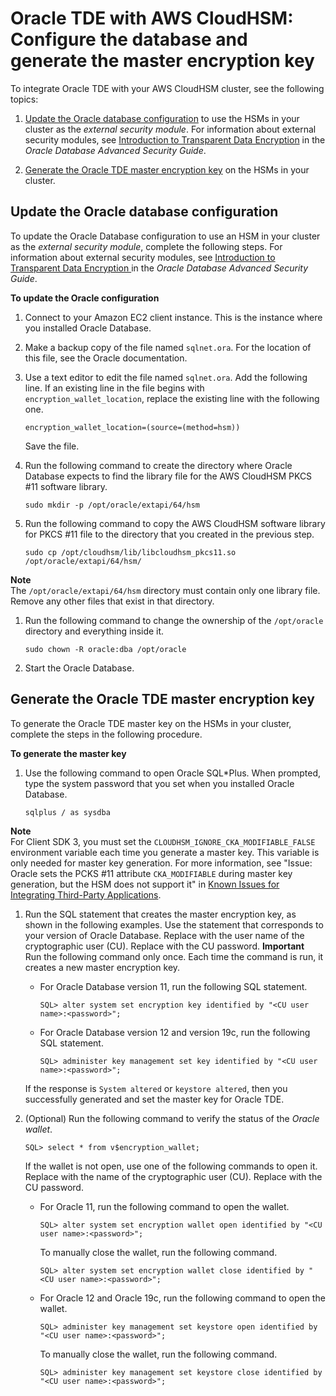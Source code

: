 # Oracle TDE with AWS CloudHSM: Configure the database and generate the master encryption key<a name="oracle-tde-configure-database-and-generate-master-key"></a>

To integrate Oracle TDE with your AWS CloudHSM cluster, see the following topics:

1. [Update the Oracle database configuration](#oracle-tde-configure-database) to use the HSMs in your cluster as the *external security module*\. For information about external security modules, see [Introduction to Transparent Data Encryption](https://docs.oracle.com/database/122/ASOAG/introduction-to-transparent-data-encryption.htm) in the *Oracle Database Advanced Security Guide*\.

1. [Generate the Oracle TDE master encryption key](#oracle-tde-generate-master-key) on the HSMs in your cluster\.

## Update the Oracle database configuration<a name="oracle-tde-configure-database"></a>

To update the Oracle Database configuration to use an HSM in your cluster as the *external security module*, complete the following steps\. For information about external security modules, see [ Introduction to Transparent Data Encryption ](https://docs.oracle.com/database/122/ASOAG/introduction-to-transparent-data-encryption.htm) in the *Oracle Database Advanced Security Guide*\. 

**To update the Oracle configuration**

1. Connect to your Amazon EC2 client instance\. This is the instance where you installed Oracle Database\.

1. Make a backup copy of the file named `sqlnet.ora`\. For the location of this file, see the Oracle documentation\. 

1. Use a text editor to edit the file named `sqlnet.ora`\. Add the following line\. If an existing line in the file begins with `encryption_wallet_location`, replace the existing line with the following one\.

   ```
   encryption_wallet_location=(source=(method=hsm))
   ```

   Save the file\.

1. Run the following command to create the directory where Oracle Database expects to find the library file for the AWS CloudHSM PKCS \#11 software library\. 

   ```
   sudo mkdir -p /opt/oracle/extapi/64/hsm
   ```

1. Run the following command to copy the AWS CloudHSM software library for PKCS \#11 file to the directory that you created in the previous step\. 

   ```
   sudo cp /opt/cloudhsm/lib/libcloudhsm_pkcs11.so /opt/oracle/extapi/64/hsm/
   ```
**Note**  
The `/opt/oracle/extapi/64/hsm` directory must contain only one library file\. Remove any other files that exist in that directory\. 

1. Run the following command to change the ownership of the `/opt/oracle` directory and everything inside it\.

   ```
   sudo chown -R oracle:dba /opt/oracle
   ```

1. Start the Oracle Database\.

## Generate the Oracle TDE master encryption key<a name="oracle-tde-generate-master-key"></a>

To generate the Oracle TDE master key on the HSMs in your cluster, complete the steps in the following procedure\.

**To generate the master key**

1. Use the following command to open Oracle SQL\*Plus\. When prompted, type the system password that you set when you installed Oracle Database\. 

   ```
   sqlplus / as sysdba
   ```
**Note**  
For Client SDK 3, you must set the `CLOUDHSM_IGNORE_CKA_MODIFIABLE_FALSE` environment variable each time you generate a master key\. This variable is only needed for master key generation\. For more information, see "Issue: Oracle sets the PCKS \#11 attribute `CKA_MODIFIABLE` during master key generation, but the HSM does not support it" in [Known Issues for Integrating Third\-Party Applications](ki-third-party.md)\. 

1. Run the SQL statement that creates the master encryption key, as shown in the following examples\. Use the statement that corresponds to your version of Oracle Database\. Replace *<CU user name>* with the user name of the cryptographic user \(CU\)\. Replace *<password>* with the CU password\. 
**Important**  
Run the following command only once\. Each time the command is run, it creates a new master encryption key\. 
   + For Oracle Database version 11, run the following SQL statement\.

     ```
     SQL> alter system set encryption key identified by "<CU user name>:<password>";
     ```
   + For Oracle Database version 12 and version 19c, run the following SQL statement\.

     ```
     SQL> administer key management set key identified by "<CU user name>:<password>";
     ```

   If the response is `System altered` or `keystore altered`, then you successfully generated and set the master key for Oracle TDE\. 

1. \(Optional\) Run the following command to verify the status of the *Oracle wallet*\.

   ```
   SQL> select * from v$encryption_wallet;
   ```

   If the wallet is not open, use one of the following commands to open it\. Replace *<CU user name>* with the name of the cryptographic user \(CU\)\. Replace *<password>* with the CU password\. 
   + For Oracle 11, run the following command to open the wallet\.

     ```
     SQL> alter system set encryption wallet open identified by "<CU user name>:<password>";
     ```

     To manually close the wallet, run the following command\.

     ```
     SQL> alter system set encryption wallet close identified by "<CU user name>:<password>";
     ```
   + For Oracle 12 and Oracle 19c, run the following command to open the wallet\.

     ```
     SQL> administer key management set keystore open identified by "<CU user name>:<password>";
     ```

     To manually close the wallet, run the following command\.

     ```
     SQL> administer key management set keystore close identified by "<CU user name>:<password>";
     ```